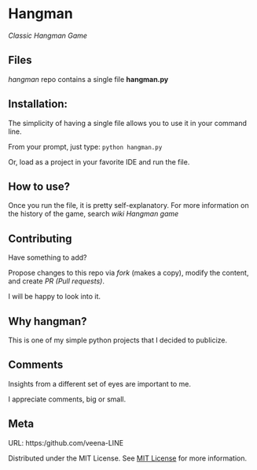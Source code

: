 # Hangman
*Classic Hangman Game*

## Files
*hangman* repo contains a single file **hangman.py**

## Installation:
 The simplicity of having a single file allows you to use it in your command line.

 From your prompt, just type:
 ```python hangman.py```
 
 Or, load as a project in your favorite IDE and run the file.

## How to use?
 Once you run the file, it is pretty self-explanatory.
 For more information on the history of the game, search *wiki Hangman game*

## Contributing
 Have something to add?

 Propose changes to this repo via *fork* (makes a copy), modify the content, and create *PR (Pull requests)*.

 I will be happy to look into it.

## Why hangman?
 This is one of my simple python projects that I decided to publicize.

## Comments
 Insights from a different set of eyes are important to me.
 
 I appreciate comments, big or small.

## Meta
 URL: https:/github.com/veena-LINE
 
 Distributed under the MIT License. See [MIT License](https://choosealicense.com/licenses/mit/) for more information.
 
